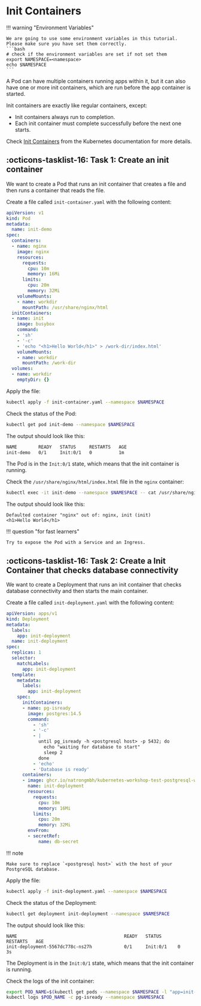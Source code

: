 # Init Containers

!!! warning "Environment Variables"

    We are going to use some environment variables in this tutorial. Please make sure you have set them correctly.
    ```bash
    # check if the environment variables are set if not set them
    export NAMESPACE=<namespace>
    echo $NAMESPACE
    ```

A Pod can have multiple containers running apps within it, but it can also have one or more init containers, which are run before the app container is started.

Init containers are exactly like regular containers, except:

- Init containers always run to completion.
- Each init container must complete successfully before the next one starts.

Check [Init Containers](https://kubernetes.io/docs/concepts/workloads/pods/init-containers/) from the Kubernetes documentation for more details.

## :octicons-tasklist-16: **Task 1**: Create an init container
We want to create a Pod that runs an init container that creates a file and then runs a container that reads the file.

Create a file called `init-container.yaml` with the following content:

```yaml
apiVersion: v1
kind: Pod
metadata:
  name: init-demo
spec:
  containers:
  - name: nginx
    image: nginx
    resources:
      requests:
        cpu: 10m
        memory: 16Mi
      limits:
        cpu: 20m
        memory: 32Mi
    volumeMounts:
    - name: workdir
      mountPath: /usr/share/nginx/html
  initContainers:
  - name: init
    image: busybox
    command:
    - 'sh'
    - '-c'
    - 'echo "<h1>Hello World</h1>" > /work-dir/index.html'
    volumeMounts:
    - name: workdir
      mountPath: /work-dir
  volumes:
  - name: workdir
    emptyDir: {}
```

Apply the file:

```bash
kubectl apply -f init-container.yaml --namespace $NAMESPACE
```

Check the status of the Pod:

```bash
kubectl get pod init-demo --namespace $NAMESPACE
```

The output should look like this:

```bash
NAME        READY   STATUS     RESTARTS   AGE
init-demo   0/1     Init:0/1   0          1m
```

The Pod is in the `Init:0/1` state, which means that the init container is running.

Check the `/usr/share/nginx/html/index.html` file in the `nginx` container:

```bash
kubectl exec -it init-demo --namespace $NAMESPACE -- cat /usr/share/nginx/html/index.html
```

The output should look like this:

```
Defaulted container "nginx" out of: nginx, init (init)
<h1>Hello World</h1>
```

!!! question "for fast learners"
    
    Try to expose the Pod with a Service and an Ingress.

## :octicons-tasklist-16: **Task 2**: Create a Init Container that checks database connectivity
We want to create a Deployment that runs an init container that checks database connectivity and then starts the main container.

Create a file called `init-deployment.yaml` with the following content:

```yaml
apiVersion: apps/v1
kind: Deployment
metadata:
  labels:
    app: init-deployment
  name: init-deployment
spec:
  replicas: 1
  selector:
    matchLabels:
      app: init-deployment
  template:
    metadata:
      labels:
        app: init-deployment
    spec:
      initContainers:
      - name: pg-isready
        image: postgres:14.5
        command: 
          - 'sh'
          - '-c'
          - |
            until pg_isready -h <postgresql host> -p 5432; do
              echo "waiting for database to start"
              sleep 2
            done
          - 'echo'
          - 'Database is ready'
      containers:
      - image: ghcr.io/natrongmbh/kubernetes-workshop-test-postgresql-webserver:latest
        name: init-deployment
        resources:
          requests:
            cpu: 10m
            memory: 16Mi
          limits:
            cpu: 20m
            memory: 32Mi
        envFrom:
        - secretRef:
            name: db-secret
```

!!! note

    Make sure to replace `<postgresql host>` with the host of your PostgreSQL database.

Apply the file:

```bash
kubectl apply -f init-deployment.yaml --namespace $NAMESPACE
```

Check the status of the Deployment:

```bash
kubectl get deployment init-deployment --namespace $NAMESPACE
```

The output should look like this:

```
NAME                                        READY   STATUS      RESTARTS   AGE
init-deployment-5567dc778c-ns27h            0/1     Init:0/1    0          3s
```

The Deployment is in the `Init:0/1` state, which means that the init container is running.

Check the logs of the init container:

```bash
export POD_NAME=$(kubectl get pods --namespace $NAMESPACE -l "app=init-deployment" -o jsonpath="{.items[0].metadata.name}")
kubectl logs $POD_NAME -c pg-isready --namespace $NAMESPACE
```
